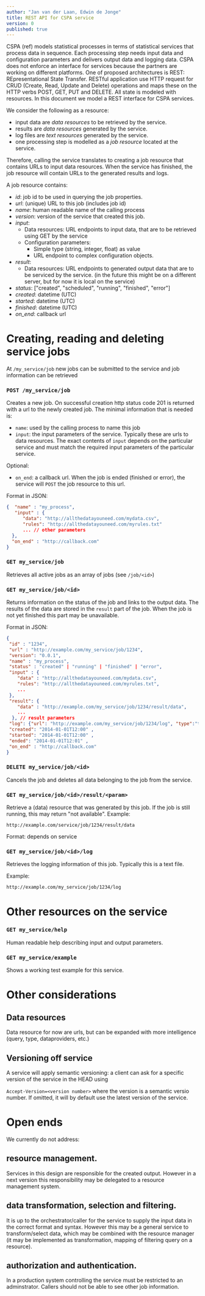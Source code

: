 ```yaml
---
author: "Jan van der Laan, Edwin de Jonge"
title: REST API for CSPA service
version: 0
published: true
---
```


CSPA (ref) models statistical processes in terms of statistical services that process data in sequence. Each processing step needs input data and configuration parameters and delivers output data and logging data. CSPA does not enforce an interface for services because the partners are working on different platforms. One of proposed architectures is REST: REpresentational State Transfer. RESTful application use HTTP request for CRUD (Create, Read, Update and Delete) operations and maps these on the HTTP verbs POST, GET, PUT and DELETE. All state is modeled with resources. In this document we model a REST interface for CSPA services.

We consider the following as a resource:

- input data are *data resources* to be retrieved by the service.
- results are *data resources* generated by the service.
- log files are *text resources* generated by the service.
- one processing step is modelled as a *job resource* located at the service.

Therefore, calling the service translates to creating a job resource that contains URLs to input data resources. When the service has finished, the job resource will contain URLs to the generated results and logs.

A job resource contains:

- *id*: job id to be used in querying the job properties.
- *url*: (unique) URL to this job (includes job id)
- *name*: human readable name of the calling process
- *version*: version of the service that created this job.
- *input*:
  - Data resources: URL endpoints to input data, that are to be retrieved using GET by the service
  - Configuration parameters: 
    - Simple type (string, integer, float) as value
    - URL endpoint to complex configuration objects.
- *result*:
  - Data resources: URL endpoints to generated output data that are to be serviced by the service. (in the future this might be on a different server, but for now it is local on the service)
- *status*: ["created", "scheduled", "running", "finished", "error"]
- *created*: datetime (UTC)
- *started*: datetime (UTC)
- *finished*: datetime (UTC)
- *on_end*: callback url


Creating, reading and deleting service jobs
===========================================

At `/my_service/job` new jobs can be submitted to the service and job information can be retrieved

### `POST /my_service/job`

Creates a new job. On successful creation http status code 201 is returned with a url to the newly created job. The minimal information that is needed is:

- `name`: used by the calling process to name this job
- `input`: the input parameters of the service. Typically these are urls to data resources. The exact contents of `input` depends on the particular service and must match the required input parameters of the particular service.

Optional:

- `on_end`: a callback url. When the job is ended (finished or error), the service will `POST` the job resource to this url.

Format in JSON:
```json
{  "name" : "my_process",
   "input" : {
      "data": "http://allthedatayouneed.com/mydata.csv",
      "rules": "http://allthedatayouneed.com/myrules.txt" 
      ... // other parameters
  },
  "on_end" : "http://callback.com"
}
```

### `GET my_service/job`

Retrieves all active jobs as an array of jobs (see `/job/<id>`)


### `GET my_service/job/<id>`

Returns information on the status of the job and links to the output data. The results of the data are stored in the `result` part of the job. When the job is not yet finished this part may be unavailable.

Format in JSON:
```json
{
 "id" : "1234",
 "url" : "http://example.com/my_service/job/1234",
 "version": "0.0.1",
 "name" : "my_process",
 "status" : "created" | "running" | "finished" | "error",
 "input" : {
    "data" : "http://allthedatayouneed.com/mydata.csv",
    "rules": "http://allthedatayouneed.com/myrules.txt", 
    ...
 }, 
 "result": {
    "data" : "http://example.com/my_service/job/1234/result/data",
    ...
  }, // result parameters
 "log": {"url": "http://example.com/my_service/job/1234/log", "type":"text"},
 "created": "2014-01-01T12:00" ,
 "started": "2014-01-01T12:00" ,
 "ended": "2014-01-01T12:01" ,
 "on_end" : "http://callback.com"
}
```

### `DELETE my_service/job/<id>`

Cancels the job and deletes all data belonging to the job from the service. 


### `GET my_service/job/<id>/result/<param>`

Retrieve a (data) resource that was generated by this job. If the job is still running, this may return "not available".
Example:
```
http://example.com/service/job/1234/result/data
```

Format: depends on service

### `GET my_service/job/<id>/log`

Retrieves the logging information of this job. Typically this is a text file.

Example:
```
http://example.com/my_service/job/1234/log
```


Other resources on the service
==============================

### `GET my_service/help`

Human readable help describing input and output parameters.

### `GET my_service/example`

Shows a working test example for this service.



Other considerations
====================

## Data resources

Data resource for now are urls, but can be expanded with more intelligence (query, type, dataproviders, etc.)

## Versioning off service

A service will apply semantic versioning: a client can ask for a specific version of the service in the HEAD using

`Accept-Version=<version number>`  where the version is a semantic versio number. If omitted, it will by default use the latest version of the service.



Open ends
=========

We currently do not address:

## resource management. 

Services in this design are responsible for the created output. However in a next version this responsibility may be delegated to a resource management system.

## data transformation, selection and filtering.
It is up to the orchestrator/caller for the service to supply the input data in the correct format and syntax. 
However this may be a general service to transform/select data, which may be combined with the resource manager (it may be implemented as transformation, mapping of filtering query on a resource).

## authorization and authentication.
In a production system controlling the service must be restricted to an adminstrator. Callers should not be able to see other job information.

